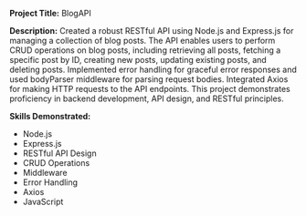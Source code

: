 **Project Title:** BlogAPI

**Description:**
Created a robust RESTful API using Node.js and Express.js for managing a collection of blog posts. The API enables users to perform CRUD operations on blog posts, including retrieving all posts, fetching a specific post by ID, creating new posts, updating existing posts, and deleting posts. Implemented error handling for graceful error responses and used bodyParser middleware for parsing request bodies. Integrated Axios for making HTTP requests to the API endpoints. This project demonstrates proficiency in backend development, API design, and RESTful principles.

**Skills Demonstrated:**
- Node.js
- Express.js
- RESTful API Design
- CRUD Operations
- Middleware
- Error Handling
- Axios
- JavaScript

